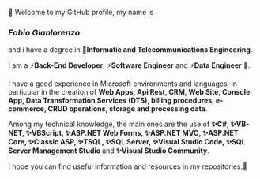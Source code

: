 👋 Welcome to my GitHub profile, my name is <h3><b><i>Fabio Gianlorenzo</i></b></h3> and i have a degree in 📜<b>Informatic and Telecommunications Engineering</b>.

I am a ⚡<b>Back-End Developer</b>, ⚡<b>Software Engineer</b> and ⚡<b>Data Engineer</b> 🔧.

I have a good experience in Microsoft environments and languages, in particular in the creation of <b>Web Apps, Api Rest, CRM, Web Site, Console App, Data Transformation Services (DTS), billing procedures, e-commerce, CRUD operations, storage and processing data</b>.

Among my technical knowledge, the main ones are the use of <b>✨C#, ✨VB-NET, ✨VBScript, ✨ASP.NET Web Forms, ✨ASP.NET MVC, ✨ASP.NET Core, ✨Classic ASP, ✨TSQL, ✨SQL Server, ✨Visual Studio Code, ✨SQL Server Management Studio </b>and<b> ✨Visual Studio Community</b>.

I hope you can find useful information and resources in my repositories.👋
